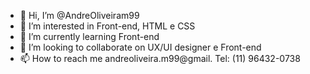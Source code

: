 - 👋 Hi, I’m @AndreOliveiram99
- 👀 I’m interested in Front-end, HTML e CSS
- 🌱 I’m currently learning Front-end
- 💞️ I’m looking to collaborate on UX/UI designer e Front-end
- 📫 How to reach me andreoliveira.m99@gmail. Tel: (11) 96432-0738

<!---

--->
